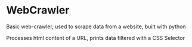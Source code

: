 # WebCrawler


Basic web-crawler, used to scrape data from a website, built with python

Processes html content of a URL, prints data filtered with a CSS Selector
